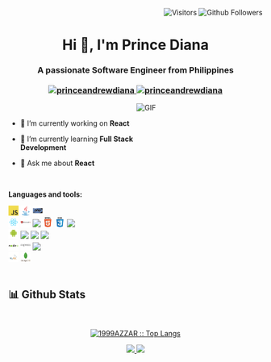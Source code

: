 
<p align="right"> 
  <img src="https://visitor-badge.laobi.icu/badge?page_id=princeandrewdiana" alt="Visitors" />
  <img src="https://img.shields.io/github/followers/princeandrewdiana?label=Follow&style=social" alt="Github Followers" />
</p>

<h1 align="center">Hi 👋, I'm Prince Diana</h1>
<h3 align="center">
  A passionate Software Engineer from Philippines
  <br/><br/>
  <a href="https://www.linkedin.com/in/princeandrewdiana/">
    <img src="https://img.shields.io/badge/Linkedin-0077B5?style=for-the-badge&logo=linkedin&logoColor=white" alt="princeandrewdiana" />
  </a>
  <a href="https://princeandrewdiana.github.io/">
    <img src="https://img.shields.io/badge/Github%20Pages-222222?style=for-the-badge&logo=GitHub%20Pages&logoColor=white" alt="princeandrewdiana" />
  </a>
</h3>
<img align="right" alt="GIF" src="https://github.com/abhisheknaiidu/abhisheknaiidu/blob/master/code.gif?raw=true" width="250" height="160" />
<br />

- 🔭 I’m currently working on **React**
 
- 🌱 I’m currently learning **Full Stack Development**
 
- 💬 Ask me about **React**

<!-- - 👯 I’m looking to collaborate on **null** -->
<!-- - 🤝 I’m looking for help with **null** -->
<!-- - 👨‍💻 All of my projects are available at [null](null) -->
<!-- - 📝 I regularly write articles on [null](null) -->

<br/>

**Languages and tools:** 

<div>
  <code><img height="20" src="https://raw.githubusercontent.com/github/explore/80688e429a7d4ef2fca1e82350fe8e3517d3494d/topics/javascript/javascript.png"></code>
  <code><img height="20" src="https://raw.githubusercontent.com/devicons/devicon/master/icons/java/java-original.svg"></code>
  <code><img height="20" src="https://raw.githubusercontent.com/devicons/devicon/master/icons/php/php-original.svg"></code>
</div>

<div>
  <code><img height="20" src="https://raw.githubusercontent.com/github/explore/80688e429a7d4ef2fca1e82350fe8e3517d3494d/topics/react/react.png"></code>
  <code><img height="20" src="https://raw.githubusercontent.com/devicons/devicon/master/icons/angularjs/angularjs-original-wordmark.svg"></code>
  <code><img height="20" src="https://angular.io/assets/images/logos/angular/angular.svg"></code>
  <code><img height="20" src="https://raw.githubusercontent.com/devicons/devicon/master/icons/html5/html5-original-wordmark.svg"></code>
  <code><img height="20" src="https://raw.githubusercontent.com/devicons/devicon/master/icons/css3/css3-original-wordmark.svg"></code>
  <code><img height="20" src="https://raw.githubusercontent.com/prplx/svg-logos/5585531d45d294869c4eaab4d7cf2e9c167710a9/svg/materialize.svg"></code>
<!--   <code><img height="20" src=""></code> -->
</div>

<div>
  <code><img height="20" src="https://raw.githubusercontent.com/devicons/devicon/master/icons/android/android-original-wordmark.svg"></code>
  <code><img height="20" src="https://reactnative.dev/img/header_logo.svg"></code>
  <code><img height="20" src="https://upload.wikimedia.org/wikipedia/commons/d/d1/Ionic_Logo.svg"></code>
  <code><img height="20" src="https://www.vectorlogo.zone/logos/apache_cordova/apache_cordova-icon.svg"></code>
</div>

<div>
  <code><img height="20" src="https://raw.githubusercontent.com/devicons/devicon/master/icons/nodejs/nodejs-original-wordmark.svg"></code>
  <code><img height="20" src="https://raw.githubusercontent.com/devicons/devicon/master/icons/express/express-original-wordmark.svg"></code>
  <code><img height="20" src="https://www.vectorlogo.zone/logos/springio/springio-icon.svg"></code>
</div>

<div>
  <code><img height="20" src="https://raw.githubusercontent.com/github/explore/80688e429a7d4ef2fca1e82350fe8e3517d3494d/topics/mysql/mysql.png"></code>
  <code><img height="20" src="https://raw.githubusercontent.com/devicons/devicon/master/icons/mongodb/mongodb-original-wordmark.svg"></code>
</div>

<br/>

<div>
    <h2> 📊 Github Stats</h2>
    <br/>
    <p align="center">
      <a href="https://github.com/princeandrewdiana/">
        <img src="https://github-readme-stats.vercel.app/api/top-langs/?username=princeandrewdiana&langs_count=6&theme=react&layout=compact&hide_border=true" alt="1999AZZAR :: Top Langs" />
      </a>
    </p>
      <p align="center">
        <a href="https://github.com/princeandrewdiana/">
          <img width="49.5%" src="https://github-readme-stats.vercel.app/api?username=princeandrewdiana&show_icons=true&theme=react&hide_border=true" />
          <img width="49.5%" src="https://github-readme-streak-stats.herokuapp.com/?user=princeandrewdiana&theme=react&hide_border=true" />
        </a>
      </p>
     <br/>
</div>
